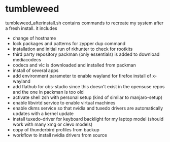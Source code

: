 # tumbleweed
tumbleweed_afterinstall.sh contains commands to recreate my system after a fresh install.
it includes
- change of hostname
- lock packages and patterns for zypper dup command
- installation and initial run of rkhunter to check for rootkits
- third party repository packman (only essentials) is added to download mediacodecs
- codecs and vlc is downloaded and installed from packman
- install of several apps
- add environment parameter to enable wayland for firefox install of x-wayland
- add flathub for obs-studio since this doesn't exist in the opensuse repos and the one in packman is too old
- activate shell zsh with personal setup (kind of similar to manjaro-setup)
- enable libvirtd service to enable virtual machines
- enable dkms service so that nvidia and tuxedo drivers are automatically updates with a kernel update
- install tuxedo-driver for keyboard backlight for my laptop model (should work with many xmg or clevo models)
- copy of thunderbird profiles from backup
- workflow to install nvidia drivers from source
